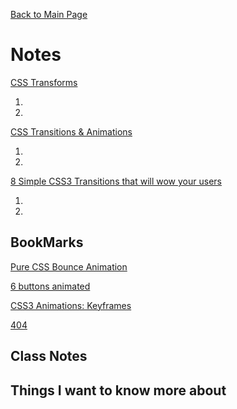 [Back to Main Page](https://reecerenninger.github.io/reading-notes/)

# Notes

[CSS Transforms](http://learn.shayhowe.com/advanced-html-css/css-transforms/)

1.
2.

[CSS Transitions & Animations](http://learn.shayhowe.com/advanced-html-css/transitions-animations/)

1.
2.

[8 Simple CSS3 Transitions that will wow your users](http://www.webdesignerdepot.com/2014/05/8-simple-css3-transitions-that-will-wow-your-users)

1.
2.

## BookMarks

[Pure CSS Bounce Animation](http://codepen.io/dp_lewis/pen/gCfBv)

[6 buttons animated](http://codepen.io/retyui/pen/ByoaXV)

[CSS3 Animations: Keyframes](http://codepen.io/akshaychauhan/pen/oAfae)

[404](http://codepen.io/kieranfivestars/pen/MYdQxX)

## Class Notes

## Things I want to know more about